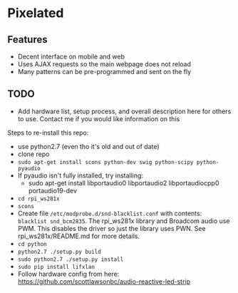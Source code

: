 Pixelated
===

## Features ##

* Decent interface on mobile and web
* Uses AJAX requests so the main webpage does not reload
* Many patterns can be pre-programmed and sent on the fly

## TODO ##
* Add hardware list, setup process, and overall description here for others to use. Contact me if you would like information on this


Steps to re-install this repo:
* use python2.7 (even tho it's old and out of date)
* clone repo
* `sudo apt-get install scons python-dev swig python-scipy python-pyaudio`
* If pyaudio isn't fully installed, try installing:
  * sudo apt-get install libportaudio0 libportaudio2 libportaudiocpp0 portaudio19-dev
* `cd rpi_ws281x`
* `scons`
* Create file `/etc/modprobe.d/snd-blacklist.conf` with contents: `blacklist
  snd_bcm2835`. The rpi_ws281x library and Broadcom audio use PWM. This disables
  the driver so just the library uses PWN. See rpi_ws281x/README.md for more
  details.
* `cd python`
* `python2.7 ./setup.py build`
* `sudo python2.7 ./setup.py install`
* `sudo pip install lifxlan`
* Follow hardware config from here: https://github.com/scottlawsonbc/audio-reactive-led-strip
